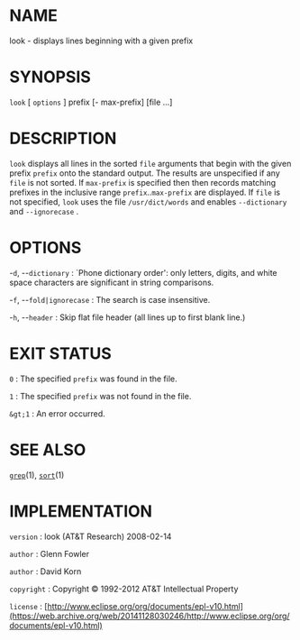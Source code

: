 # NAME

look - displays lines beginning with a given prefix

# SYNOPSIS

`look` \[ `options` \] prefix \[- max-prefix\] \[file ...\]

# DESCRIPTION

`look` displays all lines in the sorted `file` arguments that begin
with the given prefix `prefix` onto the standard output. The results are
unspecified if any `file` is not sorted. If `max-prefix` is specified
then then records matching prefixes in the inclusive range
`prefix`..`max-prefix` are displayed.
If `file` is not specified, `look` uses the file `/usr/dict/words`
and enables `--dictionary` and `--ignorecase` .

# OPTIONS

-`d`, --`dictionary`
:   \`Phone dictionary order': only letters, digits, and white space
    characters are significant in string comparisons.

-`f`, --`fold|ignorecase`
:   The search is case insensitive.

-`h`, --`header`
:   Skip flat file header (all lines up to first blank line.)

# EXIT STATUS

`0`
: The specified `prefix` was found in the file.

`1`
: The specified `prefix` was not found in the file.

`&gt;1`
:   An error occurred.

# SEE ALSO

[`grep`](/web/20141128030246/http://www2.research.att.com/~astopen/man/man1/grep.html)(1),
[`sort`](/web/20141128030246/http://www2.research.att.com/~astopen/man/man1/sort.html)(1)

# IMPLEMENTATION

`version`
:   look (AT&T Research) 2008-02-14

`author`
:   Glenn Fowler

`author`
:   David Korn

`copyright`
:   Copyright © 1992-2012 AT&T Intellectual Property

`license`
:   [http://www.eclipse.org/org/documents/epl-v10.html](https://web.archive.org/web/20141128030246/http://www.eclipse.org/org/documents/epl-v10.html)


